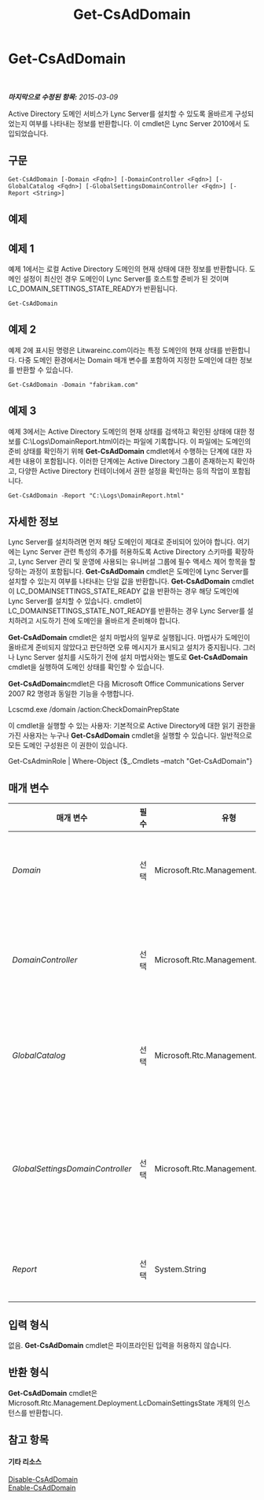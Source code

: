 ﻿---
title: Get-CsAdDomain
TOCTitle: Get-CsAdDomain
ms:assetid: 64554035-3ba5-4aa7-b5d3-91277f107275
ms:mtpsurl: https://technet.microsoft.com/ko-kr/library/Gg398453(v=OCS.15)
ms:contentKeyID: 49303844
ms.date: 08/24/2015
mtps_version: v=OCS.15
ms.translationtype: HT
---

# Get-CsAdDomain

 

_**마지막으로 수정된 항목:** 2015-03-09_

Active Directory 도메인 서비스가 Lync Server를 설치할 수 있도록 올바르게 구성되었는지 여부를 나타내는 정보를 반환합니다. 이 cmdlet은 Lync Server 2010에서 도입되었습니다.

## 구문

    Get-CsAdDomain [-Domain <Fqdn>] [-DomainController <Fqdn>] [-GlobalCatalog <Fqdn>] [-GlobalSettingsDomainController <Fqdn>] [-Report <String>]

## 예제

## 예제 1

예제 1에서는 로컬 Active Directory 도메인의 현재 상태에 대한 정보를 반환합니다. 도메인 설정이 최신인 경우 도메인이 Lync Server를 호스트할 준비가 된 것이며 LC\_DOMAIN\_SETTINGS\_STATE\_READY가 반환됩니다.

    Get-CsAdDomain

## 예제 2

예제 2에 표시된 명령은 Litwareinc.com이라는 특정 도메인의 현재 상태를 반환합니다. 다중 도메인 환경에서는 Domain 매개 변수를 포함하여 지정한 도메인에 대한 정보를 반환할 수 있습니다.

    Get-CsAdDomain -Domain "fabrikam.com" 

## 예제 3

예제 3에서는 Active Directory 도메인의 현재 상태를 검색하고 확인된 상태에 대한 정보를 C:\\Logs\\DomainReport.html이라는 파일에 기록합니다. 이 파일에는 도메인의 준비 상태를 확인하기 위해 **Get-CsAdDomain** cmdlet에서 수행하는 단계에 대한 자세한 내용이 포함됩니다. 이러한 단계에는 Active Directory 그룹이 존재하는지 확인하고, 다양한 Active Directory 컨테이너에서 권한 설정을 확인하는 등의 작업이 포함됩니다.

    Get-CsAdDomain -Report "C:\Logs\DomainReport.html"

## 자세한 정보

Lync Server를 설치하려면 먼저 해당 도메인이 제대로 준비되어 있어야 합니다. 여기에는 Lync Server 관련 특성의 추가를 허용하도록 Active Directory 스키마를 확장하고, Lync Server 관리 및 운영에 사용되는 유니버설 그룹에 필수 액세스 제어 항목을 할당하는 과정이 포함됩니다. **Get-CsAdDomain** cmdlet은 도메인에 Lync Server를 설치할 수 있는지 여부를 나타내는 단일 값을 반환합니다. **Get-CsAdDomain** cmdlet이 LC\_DOMAINSETTINGS\_STATE\_READY 값을 반환하는 경우 해당 도메인에 Lync Server를 설치할 수 있습니다. cmdlet이 LC\_DOMAINSETTINGS\_STATE\_NOT\_READY를 반환하는 경우 Lync Server를 설치하려고 시도하기 전에 도메인을 올바르게 준비해야 합니다.

**Get-CsAdDomain** cmdlet은 설치 마법사의 일부로 실행됩니다. 마법사가 도메인이 올바르게 준비되지 않았다고 판단하면 오류 메시지가 표시되고 설치가 중지됩니다. 그러나 Lync Server 설치를 시도하기 전에 설치 마법사와는 별도로 **Get-CsAdDomain** cmdlet을 실행하여 도메인 상태를 확인할 수 있습니다.

**Get-CsAdDomain**cmdlet은 다음 Microsoft Office Communications Server 2007 R2 명령과 동일한 기능을 수행합니다.

Lcscmd.exe /domain /action:CheckDomainPrepState

이 cmdlet을 실행할 수 있는 사용자: 기본적으로 Active Directory에 대한 읽기 권한을 가진 사용자는 누구나 **Get-CsAdDomain** cmdlet을 실행할 수 있습니다. 일반적으로 모든 도메인 구성원은 이 권한이 있습니다.

Get-CsAdminRole | Where-Object {$\_.Cmdlets –match "Get-CsAdDomain"}

## 매개 변수


<table>
<colgroup>
<col style="width: 25%" />
<col style="width: 25%" />
<col style="width: 25%" />
<col style="width: 25%" />
</colgroup>
<thead>
<tr class="header">
<th>매개 변수</th>
<th>필수</th>
<th>유형</th>
<th>설명</th>
</tr>
</thead>
<tbody>
<tr class="odd">
<td><p><em>Domain</em></p></td>
<td><p>선택</p></td>
<td><p>Microsoft.Rtc.Management.Deploy.Fqdn</p></td>
<td><p>확인할 도메인의 FQDN(정규화된 도메인 이름)입니다(예: -Domain &quot;litwareinc.com&quot;). 이 매개 변수가 지정되지 않은 경우 로컬 도메인이 확인됩니다.</p></td>
</tr>
<tr class="even">
<td><p><em>DomainController</em></p></td>
<td><p>선택</p></td>
<td><p>Microsoft.Rtc.Management.Deploy.Fqdn</p></td>
<td><p>관리자가 <strong>Get-CsAdDomain</strong> cmdlet을 실행할 때 사용할 도메인 컨트롤러의 FQDN을 지정하는 데 사용됩니다. 이 매개 변수를 지정하지 않으면 cmdlet이 사용 가능한 첫 번째 도메인 컨트롤러를 사용하게 됩니다.</p></td>
</tr>
<tr class="odd">
<td><p><em>GlobalCatalog</em></p></td>
<td><p>선택</p></td>
<td><p>Microsoft.Rtc.Management.Deploy.Fqdn</p></td>
<td><p>도메인에 있는 전역 카탈로그 서버의 FQDN입니다. 도메인의 계정이 있는 컴퓨터에서 <strong>Get-CsAdDomain</strong> cmdlet을 실행하는 경우에는 이 매개 변수가 필요하지 않습니다.</p></td>
</tr>
<tr class="even">
<td><p><em>GlobalSettingsDomainController</em></p></td>
<td><p>선택</p></td>
<td><p>Microsoft.Rtc.Management.Deploy.Fqdn</p></td>
<td><p>전역 설정이 저장된 도메인 컨트롤러의 FQDN입니다. 전역 설정이 Active Directory의 시스템 컨테이너에 저장되는 경우 이 매개 변수는 루트 도메인 컨트롤러를 가리켜야 합니다. 전역 설정이 구성 컨테이너에 저장된 경우 아무 도메인 컨트롤러나 사용할 수 있으며 이 매개 변수는 생략해도 됩니다.</p></td>
</tr>
<tr class="odd">
<td><p><em>Report</em></p></td>
<td><p>선택</p></td>
<td><p>System.String</p></td>
<td><p>cmdlet이 실행될 때 만들어지는 로그 파일의 파일 경로를 지정하는 데 사용됩니다 (예: -Report &quot;C:\Logs\DomainPrep.html&quot;).</p></td>
</tr>
</tbody>
</table>


## 입력 형식

없음. **Get-CsAdDomain** cmdlet은 파이프라인된 입력을 허용하지 않습니다.

## 반환 형식

**Get-CsAdDomain** cmdlet은 Microsoft.Rtc.Management.Deployment.LcDomainSettingsState 개체의 인스턴스를 반환합니다.

## 참고 항목

#### 기타 리소스

[Disable-CsAdDomain](disable-csaddomain.md)  
[Enable-CsAdDomain](enable-csaddomain.md)

